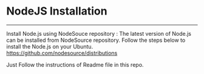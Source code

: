 # NodeJS Installation 
--------------------------------
Install Node.js using NodeSouce repository : 
The latest version of Node.js can be installed from NodeSource repository. Follow the steps below to install the Node.js on your Ubuntu.
https://github.com/nodesource/distributions

Just Follow the instructions of Readme file in this repo.

